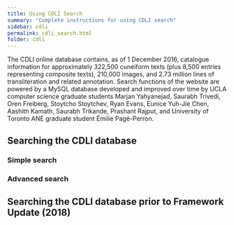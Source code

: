 ```yaml
---
title: Using CDLI Search
summary: "Complete instructions for using CDLI search"
sidebar: cdli
permalink: cdli_search.html
folder: cdli
---
```

The CDLI online database contains, as of 1 December 2016, catalogue information for approximately 322,500 cuneiform texts (plus 8,500 entries representing composite texts), 210,000 images, and 2.73 million lines of transliteration and related annotation. Search functions of the website are powered by a MySQL database developed and improved over time by UCLA computer science graduate students Marjan Yahyanejad, Saurabh Trivedi, Oren Freiberg, Stoytcho Stoytchev, Ryan Evans, Eunice Yuh-Jie Chen, Aashith Kamath, Saurabh Trikande, Prashant Rajput, and University of Toronto ANE graduate student Émilie Pagé-Perron.

## Searching the CDLI database

### Simple search

### Advanced search



## Searching the CDLI database prior to Framework Update (2018)
<!--
### Searching the Catalogue
When searching for cuneiform artifacts in the catalogue, it is possible to choose between two basic modes of display.

Full search displays, in the first of three columns, an essentials catalogue, in the second a preferred thumbnail (expandable) of the cuneiform artifact together with hyperlinks to further available images and PDF commentary, and in the third a text transliteration, in some cases with interlinear translations and text comment. Where user search includes transliteration or translation, those items are color coded to simplify their location in the full text. It is possible to cross-search the dataset of transliterations for words and graphemes, limited by period, provenience, etc., as well as to sort results according to catalogue entries.
Tabular search displays a simple table of found texts with essential catalogue information, whereby lead designations (the artificial “P numbers” that identify entered texts and all associated files) link to corresponding full search browse pages with images and transliteration. Where user search includes transliteration or translation, tabular search returns only the line of text containing those items (i.e., defaults to single-line, that are also color coded). Columns in the results pages are sortable by clicking on their respective headers.
CDLI search page defaults to settings for full search; maximally 2000 hits to be displayed per web page, and in the case of transliteration/translation/comment/structure search, our internal counter records in the results header the full number of attestations and the number of texts they are found in. For instance, a search for the Ur III personal name lu2-kal-la currently records a total of 2791 hits in 2512 texts, while displaying the first 2000 of those texts in the first page of the scroll screen; a request of a download of their corresponding full transliterations will, nonetheless, upload to your device a .txt file with all 2512 texts. A conventionalized text designation (preferencing primary publication; if unpublished, consecutively collection/museum number, accession number, and excavation number) is color coded at the top of the full search catalogue results. Clicking on this designation brings up in one archival page the same text with full catalogue, all images and transliteration/translation/comment. Search is exact string, including empty space, and is full-grapheme in transliteration.

Expert users will find our implementation of MySQL regular expressions helpful in complex searches; typing right slashes “/” before and after search string activates regex in catalogue or transliterations; a tutorial of MySQL’s Spencer version of regular expressions is here. For instance, to ensure that a search for texts from the city of Ur results only in Ur entries in provenience, user can enter /^Ur /, thus restricting results to only those entries that begin with Ur and contain a space after, eliminating, for instance, Nippur, Assur, and Uruk.

In the following, we offer short explanations of each search field found in our main searh page. These are individually hyperlinked to their respective search page fields to facilitate quick reference by users.

#### Designation

Please note that our default sort key for search is a calculated field “Designation.” Designation is in fact the lead text ID for all search results (bold and colored at the top of catalogue fields in scroll results) and is usually the same as “Primary publication;” where primary publication is given as unpublished, designation resorts to “Museum number;” where museum number is also unknown, designation moves instead to “Accession number,” and from there to “Excavation number.”

#### Primary publication

Primary publication is conceived to represent what a specialist will usually use to cite a cuneiform artifact. For specialists, as with CDLI, this choice is dictated by the best available visual (line art hand or vector graphic copy, photograph) and/or textual (transliteration, translation, annotation) publication of the artifact, which is understandably not always the initial publication. Preference is also generally given to the appearance of a text in an established series like MVN or ARET, or in such leading journals as JCS or ZA (CDLI’s list of abbreviations is found here). To facilitate system sorting, numerical designations of series or individual texts have been padded with filler zeroes; for instance, not MVN 8, 18, but MVN 08, 018. The best strategy to learn the citation form of a given text is to first type in the series abbreviation, then note and use for successive searches the format of the examples you see. Unpublished artifacts are designated either “unpublished unassigned” or “unpublished assigned,” depending on information we have received from collections managers of their unedited exemplars. We are happy to “assign” unpublished text to named authors where the collection approves of this designation; that author's name is then entered to the Author field in our catalogue. In the case of separate publications of fragments of a single artifact, the best publication of the full piece is chosen; where only partial publications are known, the lead or initial publication is chosen, followed by a plus sign “+”, and successive fragment publications are listed in Secondary publication(s).

Note that special rules apply in the case of several text genres now being entered to CDLI bearing on those texts or text-like artifacts that can be found in multiple copies in antiquity, and that therefore are supplemented with an artificial composite identifier. In the case of literary texts, we have chosen the format “CDLI Literary n,” where n is a six-digit number assigned in the Q catalogue managed by Oracc. Sumerian literary compositions in CDLI were for the most part imported from ETCSL, and are further qualified under subgenre with their common descriptive designations. Similarly, CDLI Lexical n borrows its numerical designations from qcat, and much of its substance from DCCLT. Akkadian, and literary texts of other cuneiform languages, have not been the subject of a systematic online initiative such as that of Oxford’s ETCSL, and are therefore being entered to CDLI based on qcat entries and the designations common in Assyriology. Former designations of text editions, as well as publication designations of individual witnesses, have been relegated to the field Secondary publications (see below). We have not decided whether the well-established text designations assigned within the royal or elite inscription series RIME, RIMA, RINAP and RIMB (supplemented with Nimrud NW Palace for relief inscriptions of Assurnasirpal II’s Northwest Palace) should be treated in the same, generic ‘qcat’ fashion, and have for the time being left the RIME etc. designations in Primary publication. See below for a quick description of the uses of Q-entries in CDLI. Where Q numbers are part of the Primary publication, entries are separated into one artificial “composite” and one or more “witness;” in time, all such texts will be tagged with corresponding Q and line numbers, enabliing the internal creation of score versions of each compilation. Finally, as an integral part of literate Mesopotamia, seals and sealings are recorded in CDLI and designated according to numerical identifiers; in Primary publication, these are found under CDLI Seals n, where n is also a six-digit number taken from our S-catalogue; for an overview, see “CDLI Seals” (short description also below). Primary publication is enabled for MySQL regular expressions.

#### Author(s)

This field is for the name(s) of authors of Primary publications. These names are, with few exceptions, standardized to represent his/her/their full publication name in the form Familyname, Givenname, M.(iddle initial), for instance, Owen, David I. To prevent unnecessary confusion, these full names will be supplied even if some publications used variant forms of an author’s name. We follow authors’ preferences in such cases as Postgate, J. Nicholas. Chinese names dispense with the comma following family names, thus Wu Yuhong. Multiple authors are added following the ampersand “&”, up to three; four or more authors are reduced to Lead Author, et al. Unpublished texts carry the author designation “nn” = nomen nescio (an anonymous or unnamed person [including of unpublished artifacts]). Author(s) is enabled for MySQL regular expressions.

#### Publication date

This should be the actual date given in the copyright page of a monograph, journal series, etc., in which a text was published. “nd” = no date (known to us for a cited publication, or for unpublished texts). Publicaion date is enabled for MySQL regular expressions.

#### Secondary publication(s)

See explanation of Primary publication above. The CDLI field assigned to publication history is currently not systematized, but is being corrected to represent a full citation form of Author, Monograph or Series (year) Numerical designations, for instance, Gadd, Cyril J., UET 6 (1963) 0019. In the case of popular texts, this field can be of distressing size. Note that for the composite text genres mentioned above, publications listed here will in many cases represent the editio princeps of the cited artifacts. Secondary publication is enabled for MySQL regular expressions.

#### Collection

We attempt to cite collections according to their own preferred designations, where possible in their corresponding English forms, including City, (US: State), and Country. In the case of private collections, we give as much information as we know, or are allowed to make public. Collection is enabled for MySQL regular expressions.

#### Accession number

An artifact can receive a variety of identifying designations in the course of moving from ground to collection storage or display. Often, the artifact receives IDs in the field from excavators, then is registered with accession IDs by museums, and is finally assigned a stable collection ID by curators. These are not always widely known, or consistently used identifiers, CDLI catalogue attempts to differentiate between accession and collection IDs, not always successfully. The Kuyunjik (Nineveh) collection of the British Museum has a number of different IDs referring to various excavators (Sm n, Rm n, etc.), to Kuyunjik itself (K n), or as generally with BM pieces, to the date of accession in the museum (1896-06-12, 0035 is the 35th artifact registered on the 12th of June 1896; remember that the same use of zeroes applies as was discussed above under Primary publication). The meaning of collection sigla, usually abbreviations of the museums themselves, is known to specialists, and can usually be deduced from the name found in the “Collection” field. Accession number is enabled for MySQL regular expressions.

#### Collection number

This normally consists of museum siglum + number. The meaning of collection sigla, usually abbreviations of the museums themselves, is known to specialists, and can usually be deduced from the name found in the “Collection” field, but they can also be found in CDLI’s abbreviations pages. Examples are YBC 14389, or VAT 4126. As with publication numbers, many collection numbers contain leading zeros in the database so that records sort properly. In the case of joins of fragments with different collection numbers, the full collection number will be entered for each fragment and will therefore be searchable as exact string. Collection number is enabled for MySQL regular expressions.

#### Acquisition history

The history of artifact acquisition is not well documented in CDLI. Where information concerning past owners, or general excavation records, has been freely available, we have attempted to distill it down to a reasonable narrative and entered it in in free text to Acquisition history (information deemed to be of a private nature is kept in non-public fields). These data can be helpful in cross searching strategies involving artifacts that for whatever reason have moved from one known collection, private or public, to another. Acquisition history is enabled for MySQL regular expressions.

#### Provenience

Where known from excavations, or relatively certain from internal considerations, the provenience of a text artifact is given in the format Ancientname (mod. Modern name), for instance Bābili (mod. Babylon), or Kar-Tukulti-Ninurta (mod. Tulul al-ʿAqir). Where one or the other is not known, or neither, it is signaled with “uncertain.” Provenience is enabled for MySQL regular expressions. Below is a full list of current site names in CDLI catalogue (NB: “Elbonia” indicates our suspicion that an artifact in circulation or in established collections is a modern fake):

Abdju (mod. Abydos, Egypt)
Adab (mod. Bismaya)
Akhetaten (mod. el-Amarna)
Alalakh (mod. Tell Açana)
Alu-eššu (mod. uncertain)
Alu-ša-BAD-MAH-AN (mod. uncertain)
Alu-ša-šuma-ukin (mod. uncertain)
Anšan (mod. Tell Malyan)
Apqu-ša-Adad (mod. Tell Abu Marya)
Arrapha (mod. Kirkuk)
Assur (mod. Qalat Sherqat)
Ba-milkišu (mod. uncertain)
Bābili (mod. Babylon)
Bad-Tibira (mod. Tell Medinah)
Baḫe (mod. uncertain)
Bit-ali-... (mod. uncertain)
Bit-šar-Babili (mod. uncertain)
Bit-ṭab-bel (mod. uncertain)
Bit-zerija (mod. uncertain)
Borsippa (mod. Birs Nimrud)
Der (mod. Tell Aqar)
Dilbat (mod. Deilam)
Dūr-Abī-ēšuḫ (mod. uncertain)
Dur-Katlimmu (mod. Tall Shekh Hamad)
Dur-Kurigalzu (mod. Aqar Quf)
Dur-Šarrukin (mod. Khorsabad)
Dur-Untaš (mod. Chogha Zanbil)
Dusabar (mod. uncertain)
Ebla (mod. Tell Mardikh)
Ecbatana (mod. uncertain)
Ekalte (mod. Tell Munbaqa)
Elbonia ?
Emar (mod. Tell Meskene)
Eridu (mod. Abu Shahrain)
Ešnunna (mod. Tell Asmar)
Garšana (mod. uncertain)
Gasur (mod. Yorgan Tepa)
Girsu (mod. Tello)
Gubla (mod. Byblos)
Ḫarbe (mod. Tell Chuera)
Ḫattusa (mod. Boğazkale)
Hursagkalama (mod. Ingharra)
Huzirina (mod. Sultantepe)
Imgur-Enlil (mod. Balawat)
Irisagrig (mod. uncertain)
Isin (mod. Bahriyat)
Isqalluna (mod. Ashkelon)
Kabnak (mod. Haft Tepe)
Kalhu (mod. Nimrud)
Kanesh (mod. Kültepe)
Kar-bel-matati (mod. uncertain)
Kar-Nabu (mod. uncertain)
Kar-Tukulti-Ninurta (mod. Tulul al-ʿAqir)
Karkemish (mod. Djerabis)
Kazallu (mod. uncertain)
Kilizu (mod. Qasr Shamamuk)
Kish (mod. Tell Ingharra)
Kish (mod. Tell Uhaimir)
Kisurra (mod. Abu Hatab)
Kutalla (mod. Tell Sifr)
Kutha (mod. Tell Ibrahim)
Lagaba (mod. uncertain)
Lagash (mod. El-Hiba)
Larak (mod. Tell Wilayah)
Larsa (mod. Tell as-Senkereh)
Marad (mod. Wanna-wa-Sadum)
Mari (mod. Tell Hariri)
Maškan-šapir (mod. Tell Abu Duwari)
Me-Turran (mod. Tell Haddad)
Nagar (mod. Tell Brak)
Nerebtum (mod. Iščali)
Nigin (mod. Surghul)
Nineveh (mod. Kuyunjik)
Nineveh (mod. Nebi Yunus)
Nippur (mod. Nuffar)
Nuzi (mod. Yorgan Tepa)
Pārśa (mod. Persepolis)
Puzriš-Dagan (mod. Drehem)
Qatara (mod. Tell al Rimah)
Sagub (mod. uncertain)
Šaḫrinu (mod. uncertain)
Samal (mod. Zinčirli)
Shaduppum (mod. Tell Harmal)
Shashrum (mod. uncertain)
Shibaniba (mod. Tell Billa)
Shuruppak (mod. Fara)
Sippar-Amnanum (mod. Tell ed-Der)
Sippar-Yahrurum (mod. Tell Abu Habbah)
Šubat-Enlil (mod. Leilan)
Susa (mod. Shush)
Tarbisu (mod. Tell Sherif Khan)
Terqa (mod. Ashara)
Til Barsip (mod. Tell Ahmar)
Tushhan (mod. Ziyaret Tepe)
Tuttul (mod. Tell Bi'a)
Tutub (mod. Khafaje)
Udannu (mod. uncertain)
Ugarit (mod. Ras Shamra)
Uhaimir-Kish (mod. Tell Uhaimir)
Umma (mod. Tell Jokha)
Upi (mod. Opis)
Ur (mod. Tell Muqayyar)
Urkesh (mod. Tell Mozan)
Uruk (mod. Warka)
Yahrūrum šaplûm (mod. uncertain)
Zabalam (mod. Ibzaikh)
uncertain (mod. Abu Fandowa)
uncertain (mod. Abu Halawa)
uncertain (mod. Abu Jawan)
uncertain (mod. Abu Salabikh)
uncertain (mod. Abu Sêcher)
uncertain (mod. Abu-Maria)
uncertain (mod. Alisar)
uncertain (mod. Amuda)
uncertain (mod. Anatolia)
uncertain (mod. As-Sib)
uncertain (mod. Assyria)
uncertain (mod. Babylonia)
uncertain (mod. Bardi Sanjian Bitwata)
uncertain (mod. Bassetki)
uncertain (mod. Behistun)
uncertain (mod. Ben Shemen, Israel)
uncertain (mod. Beydar)
uncertain (mod. Chagar Bazar)
uncertain (mod. Chogha Mish)
uncertain (mod. Çorum, Turkey)
uncertain (mod. Dharan)
uncertain (mod. Diqdiqqah)
uncertain (mod. Diyala)
uncertain (mod. Dohuk)
uncertain (mod. Dura-Europus)
uncertain (mod. Egypt)
uncertain (mod. Ghazir)
uncertain (mod. Giricano)
uncertain (mod. Godin Tepe)
uncertain (mod. Habuba Kabira)
uncertain (mod. Hadidi)
uncertain (mod. Hazor)
uncertain (mod. Hillah)
uncertain (mod. Himeri)
uncertain (mod. Himrin)
uncertain (mod. Hissar)
uncertain (mod. Ibn Hani)
uncertain (mod. Ibzaih)
uncertain (mod. Indus)
uncertain (mod. Iran)
uncertain (mod. Išān Hāfudh)
uncertain (mod. Jebel Aruda)
uncertain (mod. Jemdet Nasr)
uncertain (mod. Jiroft)
uncertain (mod. Kalah Shergat)
uncertain (mod. Kayseri province)
uncertain (mod. Kermanshah)
uncertain (mod. Lahir)
uncertain (mod. Luristan)
uncertain (mod. Masat Höyük)
uncertain (mod. Mazyad)
uncertain (mod. Megiddo)
uncertain (mod. Mesopotamia)
uncertain (mod. Mugdan)
uncertain (mod. Nar-Madanu)
uncertain (mod. Negub tunnel)
uncertain (mod. Nessana)
uncertain (mod. northern Babylonia)
uncertain (mod. Ortaköy)
uncertain (mod. Ozbaki)
uncertain (mod. Palmyra)
uncertain (mod. Pir Huseyin)
uncertain (mod. Qaṭibat)
uncertain (mod. Rabat Tepe)
uncertain (mod. Samarra)
uncertain (mod. Sealand)
uncertain (mod. Seleucia)
uncertain (mod. Sepphoris)
uncertain (mod. Shadad)
uncertain (mod. Shahr-i Sokhta)
uncertain (mod. Sidon)
uncertain (mod. Sulaima)
uncertain (mod. Syria)
uncertain (mod. Tappeh Bormi)
uncertain (mod. Tell Abu Harmal)
uncertain (mod. Tell Agrab)
uncertain (mod. Tell al-Diba'i)
uncertain (mod. Tell al-Lahm)
uncertain (mod. Tell Dhiba'i)
uncertain (mod. Tell en-Nasbeh)
uncertain (mod. Tell es-Seeb)
uncertain (mod. Tell Fakhariyah)
uncertain (mod. Tell Ghdairife)
uncertain (mod. Tell Hammam et-Turkman)
uncertain (mod. Tell Hammam)
uncertain (mod. Tell Huweish)
uncertain (mod. Tell Jidr)
uncertain (mod. Tell Muhammad)
uncertain (mod. Tell Sabaa)
uncertain (mod. Tell Sifr)
uncertain (mod. Tell Sweyhat)
uncertain (mod. Tell Taban)
uncertain (mod. Tell Ubaid)
uncertain (mod. Tell Uqair)
uncertain (mod. Tell Yarah)
uncertain (mod. Tepe Gawra)
uncertain (mod. Tepe Sialk)
uncertain (mod. Tepe Sofalin)
uncertain (mod. Tepe Yahya)
uncertain (mod. Til-Buri)
uncertain (mod. Uhudu)
uncertain (mod. Umm al-Aqarib)
uncertain (mod. Umm al-Jir)
uncertain (mod. Umm al-Wawīya)
uncertain (mod. Umm Chatil)
uncertain (mod. Umm el-Hafriyat)
uncertain (mod. uncertain)
uncertain (mod. Urartu)
uncertain (mod. Western Iran)
uncertain (mod. Yasuj)
uncertain (modern uncertain)

#### Excavation number

We attempt to follow archaeological conventions in the assignment of excavation numbers to CDLI text artifacts. Such designations can be highly inconsistent. Thus, Uruk/Warka texts are listed, for instance, as W 12345, whereby in early excavations each number represented an artifact “locus” that could itself consist of tens and even hundreds of discrete artifacts. These individual artifacts were, without apparent attention to convention, designated with letters or numbers and sorted alpha-numerically. As with publication numbers, many excavation numbers contain leading zeros in the database so that records sort properly. Excavation number is enabled for MySQL regular expressions.

#### Period

Period designations in CDLI catalogue follow those generally accepted by specialists in cuneiform studies, and consist of a conventional period name followed by approximate dates BC, for instance Uruk III (ca. 3200-3000 BC) or Old Babylonian (ca. 1900-1600 BC). Below is a full list of accepted periods in CDLI:

Pre-Writing (ca. 8500-3500 BC)
Uruk V (ca. 3500-3350 BC)
Uruk IV (ca. 3350-3200 BC)
Uruk III (ca. 3200-3000 BC)
Proto-Elamite (ca. 3100-2900 BC)
ED I-II (ca. 2900-2700 BC)
ED IIIa (ca. 2600-2500 BC)
ED IIIb (ca. 2500-2340 BC)
Ebla (ca. 2350-2250 BC)
Old Akkadian (ca. 2340-2200 BC)
Old Akkadian (ca. 2340-2200 BC)
Linear Elamite (ca. 2200 BC)
Lagash II (ca. 2200-2100 BC)
Harappan (ca. 2200-1900 BC)
Ur III (ca. 2100-2000 BC)
Early Old Babylonian (ca. 2000-1900 BC)
Old Assyrian (ca. 1950-1850 BC)
Old Babylonian (ca. 1900-1600 BC)
Middle Hittite (ca. 1500-1100 BC)
Middle Babylonian (ca. 1400-1100 BC)
Middle Assyrian (ca. 1400-1000 BC)
Middle Elamite (ca. 1300-1000 BC)
Neo-Assyrian (ca. 911-612 BC)
Neo-Elamite (ca. 770-539 BC)
Neo-Babylonian (ca. 626-539 BC)
Achaemenid (547-331 BC)
Hellenistic (323-63 BC)
Parthian (247 BC - 224 AD)
Sassanian (224-641 AD)
Egyptian 0 (ca. 3300-3000 BC)
copy (modern)
fake (modern)
uncertain

Period is enabled for MySQL regular expressions.
#### Dates referenced

Beginning in the Early Dynastic period ca. 2400 BC, Babylonian scribes began to qualify administrative and legal texts with notations clearly identifiable as date designations, consisting of all or some of the categories Ruler, Year of rule, Month of year, Day of month. From the Late Uruk period of the latter third of the 4th millennium BC on, these calendars combined knowledge of solar and lunar cycles to achieve an ideal administrative year of 360 days divided into 12 months of 30 days each. The cultic calender evidently was based on the lunar cycle of ca. 29.5 days for each month, and therefore a lunar year of ca. 354 days and thus the need for intercalation of extra months on average every three years. These dates are currently entered to CDLI catalogue in the form RN.Y.M.D (Royal name is spelled in full with conventional English designations), with “--” for lost information, “00” when information was not given by  the scribe. Month intercalations were designated by scribes with "min," “the second,” or "diri," “extra.” A question mark following a space after the full date notation records doubts about any one, or all of the preceding RN.Y.M.D slots. We are considering expanding our date code to include dynasty/era, as proposed by Oracc. Dates referenced is enabled for MySQL regular expressions.

#### Object type

This gives a general designation of the artifact itself. CDLI’s value list includes tablet, tablet & envelope, bulla, tag, prism, barrel, cylinder, brick, cone, sealing, seal Object type is enabled for MySQL regular expressions.

#### Object remarks

Qualifications of object type can refer to uncommon objects such as stone mace heads, knives, beads, statues, etc. This field also currently includes free text descriptions imported from external sources, and will in time be conventionalized to facilitate a more orderly search procedure. Object remarks is enabled for MySQL regular expressions.

#### Material

The format of material entries is of the type stone: alabaster. Thus, you can search for all objects made of stone, or clay, or metal, but it is also possible to reduce the hits to only those artifacts recorded by us to be made of steatite, but user should note that our files are not complete in this regard. General designations are bitumen, bone (incl. ivory and shell), clay, glass, gypsum (including casts), metal, and stone. “Composite” refers to artificial entries as described above. Artifacts can consist of multiple materials; such hypbrids are then qualified with each, separated by a semi-colon. Material is enabled for MySQL regular expressions.

#### Language

The great majority of entries to CDLI catalogue are qualified by either Sumerian or Akkadian, and we do not currently differentialte between supposed dialects of these two, including the stronger differentiations between northern Assyrian and southern Babylonian Akkadian. Texts containing two or more languages are identified as such, with each language separated by a semi-colon. Pre-Early Dynastic texts (Late Uruk and proto-Elamite) are designated as “undetermined” insofar as their language affiliation is concerned. Below is a full list of currently entered language designations:

Sumerian
Sumerian; Akkadian
Akkadian
Akkadian; Aramaic
Akkadian; Egyptian
Akkadian; Elamite
Akkadian; Elamite
Persian
Akkadian; Elamite; Persian; Egyptian
Akkadian; Persian
Eblaite
Elamite
Harappan
Urartian
Hittite
Hittite; Hattic
Hittite; Hurrian
Hurrian
Phoenician
Ugaritic
Aramaic
Hebrew
Persian
Greek
Sabaean
Mandaic
Egyptian
uncertain
undetermined
no linguistic content
Language is enabled for MySQL regular expressions.

#### Genre

CDLI catalogue needs a general review of its text genre categories. We currently list the following possible designations, that, as in other search fields, can signal the inclusion in one artifact of more than one qualification, each separated by a semi-colon:

Administrative
Royal/Monumental
Votive
Lexical
Lexical; Literary
Lexical; Literary; Mathematical
Lexical; Mathematical
Legal
Letter
Literary
Literary; Mathematical
Omen
Prayer/Incantation
Ritual
School
Mathematical
Astronomical
Scientific
uncertain
fake (modern)
other (see subgenre)
Genre is enabled for MySQL regular expressions.

#### Sub-genre

Sub-genre consists of relatively free text, much of it from legacy data entered to CDLI catalogue in the course of its early compilation. Users should, nonetheless, note several recent changes that are meant to better order royal and literary inscriptions. In the case of Royal/Monumental, sub-genre can consist of “witness” for physical artifacts, and “composite” for the original text or archetype of a given composition. For Sumerian literary texts, CDLI catalogue now lists their corresponding ETCSL designations in sub-genre, while artificial Primary publication designations are being written, namely, “CDLI Literary” followed by the number of Oracc’s Q-catalogue, for instance “CDLI Literary 000751, ex. 010” for the 10th witness to what under sub-genre is called “ETCSL 4.80.02 Kesh Temple Hymn ('Decad no. 06')”. Such designations will eventually be expanded to include all literary texts entered to CDLI catalogue. Sub-genre is enabled for MySQL regular expressions.

#### Composite number

Oracc’s Q-catalogue forms the basis for all cuneiform texts liable to to be found in multiple copies with the exception of seals, thus including royal inscriptions, literary and lexical texts, and a variety of sundry other texts. These Q-designations are of the form Q123456 (Q plus six digits), and can be browsed here. Q-numbers encountered in a search result are hyperlinked to all witnesses and their corresponding composite entry; ideally, only the composite entry will include a translation of the associated ancient text. In a growing number of cases, those Q hyperlinks are followed by a link to “scores” that we are generating from tagged composites and witnesses. Composite number is enabled for MySQL regular expressions.

#### Seal number

Like Q, seal numbers are of the form S123456, that is, S(eal) plus six digits. Seal numbers refer in essence exclusively to physical cylinder or stamp seals, even though we may see that final numbers of seals found only in their impressions on ancient clay artifcats roughly equal those of physical seal artifacts found in existing collections. CDLI work put into seals has been described in two CDLN contributions by Englund and Firth, and Mesopotamian seals are currently the focus of a research project being led by CDLI co-PI Jacob Dahl at the Unmiversity of Oxford. Like Q-numbers, S-numbers encountered in a search result are hyperlinked to all rollings recorded in text artifacts, and to their corresponding composite seal entries. Seal number is enabled for MySQL regular expressions.

#### CDLI number

Artificial designations of CDLI entries in the form of P123456 (as before, P plus six digits) are the core of CDLI text artifact management. P-numbers are unique and are assigned automatically to ever new entry to our catalogue. In turn, all associated files are keyed through these inviolable identifiers, in the form of P123456.atf (transliteration/translation text file), P123456.jpg (archival, usally fatcross photographic image), P123456_l.jpg (archival line art image) and so on. Users can enter P+fewer than six digitls to view sets of texts entered together, for instance P00045 will display all existing entries from P000450 to P000459. CDLI number is enabled for MySQL regular expressions.

#### ATF source

In the same format as used with Author(s), ATF source credits the person or persons who have made electronic transliteratiions available for CDLI ingest. These credit lines are usually not the same as those found in the version histories that accompany all entered transliteration content, since version history records all stages of additions or corrections to the originating files and are done by CDLI-affiliated editors. Steve Tinney offers an ATF primer here, and tools for ATF creation and submission to CDLI may be found here. ATF source is enabled for MySQL regular expressions.

#### Catalogue source

Mostly for internal controls, additions to CDLI catalogue are time-stamped and qualified with designations of persons, offices or projects who have submitted or actually entered new text artifacts to our files. An example is 20150312 cdliadmin_jones, meaning, on 12 March 2015 cdliadmin added to catalogue this entry submitted by “Jones.” Catalogue source is enabled for MySQL regular expressions.

#### Translation source

Interlinear translations are submitted to us, or directly entered to transliteration files by CDLI staff and collaborating specialists; these contributors are cited in the same fashion as that used for Author(s) and ATF source. Translation source is enabled for MySQL regular expressions.


Searching text transliteration, translation and comment

Simple Search of Words or Parts of Words in Transliterations, Translations and Comments

Search in transliterations can be set to locate one or more signs or words in an exact string, or across a full line or text:

Leave at Full or select tabular from the representation menu, and type your search item(s) into the transliteration box, following CDLI ATF-transliteration conventions (š is coded “sz”, emphatics ṣ and ṭ are coded “s,” and “t,”, and ḫ is simple “h”; for further conventions, see the ATF conventions pages used by CDLI and Oracc).
ATF editing characters, for instance “#” to indicate a damaged sign, or “!” to indicate an emendation, are ignored in default setting of CDLI search.
Optional: Restrict the search by typing additional conditions into the catalogue fields.
Hit your keyboard’s return, or click on the search button at the end of the page to initiate your search.
We have recently implemented a similar search functionality for lines of translation and comment that follow lines of text transliteration, as well as for text structure. As of 18 Masrch 2015, there are 58,500 lines of translated cuneiform text in CDLI files, mostly in English but some instances of German, French, and even Catalan; 15,100 lines of interlinear annotation, from comment on sign preservation up to decimal calculations that underlie numbers in accounts, and 90,000 lines of (usually formulaic) comment to text structure. The great bulk of current CDLI translations comprises those created by Daniel Foxvog for the Mesopotamian Royal Inscriptions component of the website, but we anticipate more translation content of Sumerian literary texts as ETCSL migrates to CDLI. For the record, CDLI restricts translation of texts liable to appear in multiple witness artifacts to their artificial composite entries. As with transliteration search, the exact string of searched characters in translations and comments are highlighted in blue to facilitate their discovery within the texts. Exact string in these instances means that, for example, a search for “pig” will display that string as a discrete word, but also all uses of “pigs”, “pigherder” and so on. Only “pig” will be highlighted.

In all three instances, you will receive a list of occurrences that offers you some options for further discovery:

In tabular search, click on the column headers to sort according to those catalogue criteria.
You may further expand your results to show full transliterations and available images and image links by clicking on the corresponding hyperlink above your search results. In the case of multiple item transliteration search, you may also expand the results to display all instances of full text transliterations that included searched items somewhere in the text, not just in one line.
If more occurrences have been found than are displayed, click on the next page link above or below the results to see the remaining items.
Some Useful Explanations of the Simple Search Procedure

When searching for words or parts of words in the transliterations, you should be acquainted with the ATF conventions that apply to all texts in the CDLI. For our purposes, we may refer to Oracc’s C(anonical)-ATF as “CDLI ATF”; its main points are:

Sign values in Sumerian must conform to the set of CDLI values; see this download page and contact cdli@ucla.edu if you have questions or recommendations concering the sign readings or names listed there.
readings not assigned indices by Borger, <i>MZL</i>, must be followed by ‘x’ (the letter lowercase ex) and a description of the sign using sign names in upper case, for instance sudx(|SU.KUR|).
Never put brackets inside graphemes: write ab# not [a]b.
For purposes of qualifying state of preservation, both simple and complex signs are considered atoms; thus, a component of a complex sign such as |UR2x(A.HA)| is never qualified as damaged or broken, only the whole sign. Similarly, a damaged number notation, for instance [5(disz)]+4(disz) must be coded as 9(disz)#.
Never put logograms in capitals: only uninterpreted sign names, and complex signs are in upper case in CDLI ATF.
For logograms in non-Sumerian texts use underscores and lower case, i.e., write %a _lugal_, not %a LUGAL.
For logograms where the logogram language is not Sumerian, use a language switch after the underscore: (%hit ...) \_%a mu-u2\_.
All numbers must be qualified (3(disz), 4(u) etc.) <strong>except</strong> sexagesimal numbers in Place Value notation (PVN).
The only ATF protocols that are allowed in CDLI ATF are: #atf: lang XXX, where XXX is a language code; #atf: use math, where PVN is to be used.
The #-sign (“hash”-sign) introduces comments about individual line content and always follows the commented line.
The $-sign introduces comment of text structure, never of line content.
$-lines for breakage of uncertain length must conform to the following patterns: $ broken (for instances of loss of full surface or column); $ beginning broken (after this, use primes on subsequent line numbers but where the length of the break is known, instead enter all line numbers and use [...] for the line content; beginning broken may also refer to some unknown number of columns missing, after which the first preserved column is to be qualified @column 1' and so on); $ rest broken (see above for both missing lines and columns); $ n lines broken (within column and surface; line numbering after resumption of preserved text is in sequence with the number preceding the break with, for example, 5'. following either 4. or 4'.).
Special conventions apply to the proto-cuneiform texts; since all ‘Sumerian’ readings of the Late Uruk texts may be debated, we provisionally consider them unknown but apply common sign names, in upper case, to the characters, where indicated by unclear variants qualified with a tilde ~ and an alphanumeric string, usually just ~a, ~b etc. Numerical notations are transliterated according to the sign list ATU 2 and conventions described in Damerow & Englund, ATU chapter 3, for instance 3(N01). We have provisionallty added some few ad hoc qualifiers, for instance 4(N01@f) for the flattened N01 forms of the Archaic Ur texts, or 1(N01~t) for pre-writing clay counters, so-called tokens, found in bullae assemblages.
Examples in CDLI ATF (and see here for further quick pointers):

##### Example 1

&P100003 = AAS 015
\#atf: lang sux
\@tablet
\@obverse
1. 1(disz) geme2 u4 1(disz)-sze3
2. ki dingir-ra-ta
3. da-da-ga
4. szu ba-ti
@reverse
$ blank space
1. mu ki-masz{ki} ba-hul

The various ATF features illustrated here are:
The &-line: Every text begins with an &-line giving the ID and the text’s designation according to the CDLI catalogue; if you believe your text is not yet in the catalogue, e-mail cdli@ucla.edu to get the ID and designation or to have one entered by us.
\#atf: lang sux: You can specify the main language for the text; for Akkadian just write #atf: lang akk.
@tablet: You can specify an object type; this is normally @tablet, but others include @bulla and @envelope. If an object type which is used in the CDLI catalogue is not understood by the ATF processor, you can use the exactly equivalent form @object OBJECT_TYPE, e.g., @object brick.
@obverse, @reverse: You can specify the part of the object you are transliterating; the edges are given using: @left @right @top @bottom (but note that no physical surface of a tablet is to be included in CDLI ATF unless it, such as @left or in the case of occasional partial sums at the bottom of colums in Ur III administrative texts, assumes an explicit function in text format).
Lines of text: Lines of text are for the most part just like regular Assyriological practice. See Example 2 for how to do breakage.
Determinatives are given in curly brackets: Phonetic complements and glosses are marked with a + immediately after the first curly bracket; they are assumed to be in the same language as the rest of the word.
Rulings and Blank Spaces: Lines ruled on the tablet as paragraph separators, as well as empty space or space used for seal impressions, can be marked with $-lines (“dollar-lines”).
Numbers: All numbers are qualified.
Example 2

&P348658 = SpTU 2, 055
\#atf: lang akk
@tablet
@obverse
1. t,up-pi _a-sza3_ ki-szub-ba#-[a ...]
2. {i7}har-ri sza2 {d}muati? x [...]
3. sza2 qe2-reb unu#[{ki}]

Damage and breakage:

There are no half-brackets in ATF: signs that are damaged are flagged with the hash-sign (#) after the grapheme.
Signs that are completely broken away are placed in square brackets; square brackets may not occur inside a grapheme, only before or after it. The ellipsis (...) may be used to indicate that an undeterminable number of signs are missing.
Signs that cannot be identified are transliterated as x; when a number is missing the convention is to use n; further qualification of n as n(disz), n(u) etc. is allowed.
Querying, Correction and Collation:

The other flags are the query (?) which can be placed after a grapheme to indicate uncertainty of reading; the asterisk (\*) can indicate a collated reading (but is to be voided when the version history indicates CDLI confidence in the transliteration); and the exclamation mark that indicates editor correction. After a corrected sign, the actual sign on the tablet may optionally be given, using sign names in upper case: a! or ki!(DI).
It is useful to understand how the simple search procedure works.
Searching for words:

A word has to be written as a set of one or more graphemes separated by dashes. Determinatives (semantic or phonetic glosses such as “d” = “divinity”, “ki” = “place”) are to be enclosed in curly brackets { and }. The special character “š” in upper or lower case (Š, š) is coded in CDLI ASCII with “SZ” and “sz”, respectively. There is no special character for “ḫ” that is either “H” or “h”.
CDLI search .
Subsequently, searches are performed on the transliterations of these tablets in order to identify the lines containing the word searched for.
Finally, the designations of the found tablets are displayed together with transliterations of the lines containing this word.
Searching for parts of words:

Searching for an individual grapheme will result in precisely those lines containing this grapheme. For instance, searching for lu2 (human) as part of a word will find all tablets with the word lu2, but also, e.g., lu2-kal-la (an official at Umma) or lu2-u18 (“mankind”). Honoring of exact string in CDLI search does afford users the option of bounding search for the word lu2 by typing in a space before and after the sign reading (NB: line returns are treated in search as spaces)—this will, however, exclude such examples as lu2-ra, “to the man”, etc.
Searching for part of a word consisting of a sequence of graphemes will result in a list of tablets that contain this sequence.
Search Tips

Servers invariably experience periods of high traffic, or software breakdowns that cause a website to slow down or break apart. We regularly monitor CDLI for such interruptions, but are grateful for user reports of problems.
We are working to normalize all sign readings in CDLI, but we deal with quite a lot of legacy transliterations with varying standards. You therefore might want to search independently for “gisz”, “gesz”, and “GISZ” to find all occurrences of the grapheme. Similarly, since the archaic texts (ca. 3400-2700 BC) are coded according to standards of the Uruk Project and the sign list ATU 2, you have to search independently for “dug”, “DUG~a”, “DUG~b”, etc. Case-sensitive search can be activated in search settings under Transliteration to ensure only instances of DUG(~a/b/c; tilde in Late Uruk sign designations are treated like dashes), but also of later entry of DUG to indicate uncertainty about the correct reading of the sign, or for instance in lexical syllabaries to indicate a “sign name”.

-->
